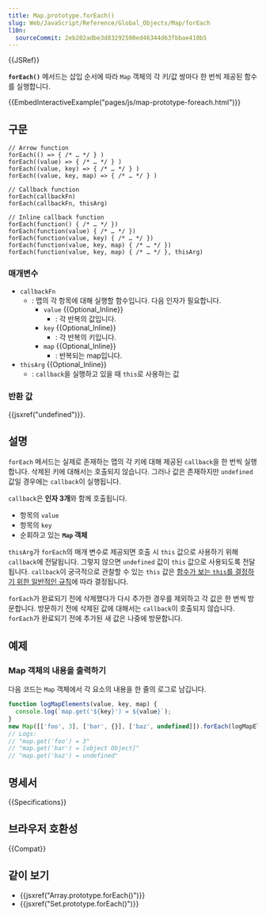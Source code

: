 ```yaml
---
title: Map.prototype.forEach()
slug: Web/JavaScript/Reference/Global_Objects/Map/forEach
l10n:
  sourceCommit: 2eb202adbe3d83292500ed46344d63fbbae410b5
---
```


{{JSRef}}

**`forEach()`** 메서드는 삽입 순서에 따라 `Map` 객체의 각 키/값 쌍마다 한 번씩 제공된 함수를 실행합니다.

{{EmbedInteractiveExample("pages/js/map-prototype-foreach.html")}}

## 구문

```js-nolint
// Arrow function
forEach(() => { /* … */ } )
forEach((value) => { /* … */ } )
forEach((value, key) => { /* … */ } )
forEach((value, key, map) => { /* … */ } )

// Callback function
forEach(callbackFn)
forEach(callbackFn, thisArg)

// Inline callback function
forEach(function() { /* … */ })
forEach(function(value) { /* … */ })
forEach(function(value, key) { /* … */ })
forEach(function(value, key, map) { /* … */ })
forEach(function(value, key, map) { /* … */ }, thisArg)
```

### 매개변수

- `callbackFn`
  - : 맵의 각 항목에 대해 실행할 함수입니다. 다음 인자가 필요합니다.
    - `value` {{Optional_Inline}}
      - : 각 반복의 값입니다.
    - `key` {{Optional_Inline}}
      - : 각 반복의 키입니다.
    - `map` {{Optional_Inline}}
      - : 반복되는 map입니다.
- `thisArg` {{Optional_Inline}}
  - : `callback`을 실행하고 있을 때 `this`로 사용하는 값

### 반환 값

{{jsxref("undefined")}}.

## 설명

`forEach` 메서드는 실제로 존재하는 맵의 각 키에 대해 제공된 `callback`을 한 번씩 실행합니다. 삭제된 키에 대해서는
호출되지 않습니다. 그러나 값은 존재하지만 `undefined`값일 경우에는 `callback`이 실행됩니다.

`callback`은 **인자 3개**와 함께 호출됩니다.

- 항목의 `value`
- 항목의 `key`
- 순회하고 있는 **`Map` 객체**

`thisArg`가 `forEach`의 매개 변수로 제공되면 호출 시 `this` 값으로 사용하기 위해 `callback`에 전달됩니다.
그렇지 않으면 `undefined` 값이 `this` 값으로 사용되도록 전달됩니다. `callback`이 궁극적으로 관찰할 수 있는
`this` 값은 [함수가 보는 `this`를 결정하기 위한 일반적인 규칙](/ko/docs/Web/JavaScript/Reference/Operators/this)에 따라 결정됩니다.

`forEach`가 완료되기 전에 삭제했다가 다시 추가한 경우를 제외하고 각 값은 한 번씩 방문합니다. 방문하기 전에 삭제된 값에 대해서는
`callback`이 호출되지 않습니다. `forEach`가 완료되기 전에 추가된 새 값은 나중에 방문합니다.

## 예제

### Map 객체의 내용을 출력하기

다음 코드는 `Map` 객체에서 각 요소의 내용을 한 줄의 로그로 남깁니다.

```js
function logMapElements(value, key, map) {
  console.log(`map.get('${key}') = ${value}`);
}
new Map([['foo', 3], ['bar', {}], ['baz', undefined]]).forEach(logMapElements);
// Logs:
// "map.get('foo') = 3"
// "map.get('bar') = [object Object]"
// "map.get('baz') = undefined"
```

## 명세서

{{Specifications}}

## 브라우저 호환성

{{Compat}}

## 같이 보기

- {{jsxref("Array.prototype.forEach()")}}
- {{jsxref("Set.prototype.forEach()")}}
